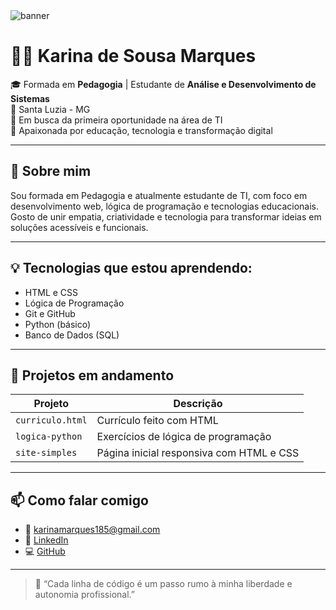 <img src="https://capsule-render.vercel.app/api?type=waving&color=4A90E2&height=200&section=header&text=Karina%20de%20Sousa%20Marques&fontSize=30&fontColor=ffffff" alt="banner"/>

# 👩‍💻 Karina de Sousa Marques

🎓 Formada em **Pedagogia** |  Estudante de **Análise e Desenvolvimento de Sistemas**  
📍 Santa Luzia - MG  
💼 Em busca da primeira oportunidade na área de TI  
🌱 Apaixonada por educação, tecnologia e transformação digital

---

## 🚀 Sobre mim

Sou formada em Pedagogia e atualmente estudante de TI, com foco em desenvolvimento web, lógica de programação e tecnologias educacionais.  
Gosto de unir empatia, criatividade e tecnologia para transformar ideias em soluções acessíveis e funcionais.

---

## 💡 Tecnologias que estou aprendendo:

- HTML e CSS
- Lógica de Programação
- Git e GitHub
- Python (básico)
- Banco de Dados (SQL)

---

## 📁 Projetos em andamento

| Projeto | Descrição |
|--------|-----------|
| `curriculo.html` | Currículo feito com HTML |
| `logica-python` | Exercícios de lógica de programação |
| `site-simples` | Página inicial responsiva com HTML e CSS |

---

## 📫 Como falar comigo

- 📧 karinamarques185@gmail.com 
- 💼 [LinkedIn](https://www.linkedin.com/in/karina-marques-6a21b8185)  
- 💻 [GitHub](https://github.com/karinasmarques)

---

> 💬 “Cada linha de código é um passo rumo à minha liberdade e autonomia profissional.”
